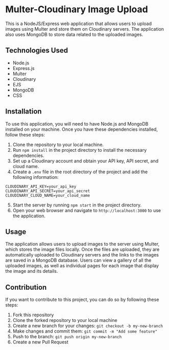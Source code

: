# Multer-Cloudinary Image Upload

This is a NodeJS/Express web application that allows users to upload images using Multer and store them on Cloudinary servers. The application also uses MongoDB to store data related to the uploaded images.

## Technologies Used
- Node.js
- Express.js
- Multer
- Cloudinary
- EJS
- MongoDB
- CSS

## Installation
To use this application, you will need to have Node.js and MongoDB installed on your machine. Once you have these dependencies installed, follow these steps:

1. Clone the repository to your local machine.
2. Run `npm install` in the project directory to install the necessary dependencies.
3. Set up a Cloudinary account and obtain your API key, API secret, and cloud name.
4. Create a `.env` file in the root directory of the project and add the following information:

```
CLOUDINARY_API_KEY=your_api_key
CLOUDINARY_API_SECRET=your_api_secret
CLOUDINARY_CLOUD_NAME=your_cloud_name
```

5. Start the server by running `npm start` in the project directory.
6. Open your web browser and navigate to `http://localhost:3000` to use the application.

## Usage
The application allows users to upload images to the server using Multer, which stores the image files locally. Once the files are uploaded, they are automatically uploaded to Cloudinary servers and the links to the images are saved in a MongoDB database. Users can view a gallery of all the uploaded images, as well as individual pages for each image that display the image and its details.

## Contribution
If you want to contribute to this project, you can do so by following these steps:

1. Fork this repository
2. Clone the forked repository to your local machine
3. Create a new branch for your changes: `git checkout -b my-new-branch`
4. Make changes and commit them: `git commit -m "Add some feature"`
5. Push to the branch: `git push origin my-new-branch`
6. Create a new Pull Request
